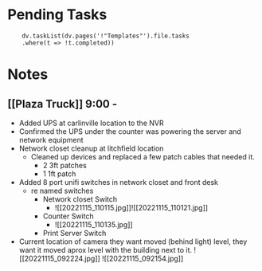 
# Pending Tasks
```dataviewjs
	dv.taskList(dv.pages('!"Templates"').file.tasks
	.where(t => !t.completed))
```

# Notes

## [[Plaza Truck]] 9:00 - 

- Added UPS at carlinville location to the NVR
- Confirmed the UPS under the counter was powering the server and network equipment
- Network closet cleanup at litchfield location
	- Cleaned up devices and replaced a few patch cables that needed it.
		- 2 3ft patches
		- 1 1ft patch
- Added 8 port unifi switches in network closet and front desk
	- re named switches
		- Network closet Switch
			- 	![[20221115_110115.jpg]]![[20221115_110121.jpg]]
		- Counter Switch
			- ![[20221115_110135.jpg]]
		- Print Server Switch 
- Current location of camera they want moved (behind light) level, they want it moved aprox level with the building next to it.
![[20221115_092224.jpg]]
![[20221115_092154.jpg]]


